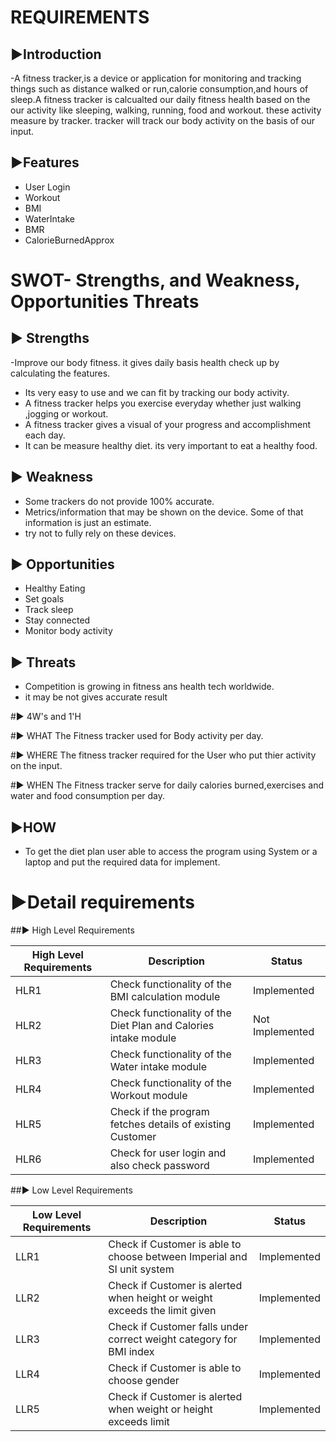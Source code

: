 # REQUIREMENTS

## ▶️Introduction

-A fitness tracker,is a device or application for monitoring and tracking things such as distance walked or run,calorie consumption,and hours of sleep.A fitness tracker is calcualted our daily fitness health based on the our activity like sleeping, walking, running, food and workout. these activity measure by tracker. tracker will track our body activity on the basis of our input.


## ▶️Features
- User Login
- Workout
- BMI
- WaterIntake
- BMR
- CalorieBurnedApprox


# SWOT- Strengths, and Weakness, Opportunities Threats

 ## ▶️  Strengths
-Improve our body fitness. it gives daily basis health check up by calculating the features.
- Its very easy to use and we can fit by tracking our body activity.
- A fitness tracker helps you exercise everyday whether just walking ,jogging or workout.
- A fitness tracker gives a visual of your progress and accomplishment each day.
- It can be measure healthy diet. its very important to eat a healthy food.

## ▶️ Weakness
- Some trackers do not provide 100% accurate.
- Metrics/information that may be shown on the device. Some of that information is just an estimate.
- try not to fully rely on these devices.

## ▶️ Opportunities

- Healthy Eating
- Set goals
- Track sleep
- Stay connected
- Monitor body activity



## ▶️ Threats
- Competition is growing in fitness ans health tech worldwide.
- it may be not gives accurate result




#▶️ 4W's and 1'H


#▶️ WHAT
The Fitness tracker used for Body activity per day.


#▶️ WHERE
The fitness tracker required for the User who put thier activity on the input.

#▶️ WHEN
The Fitness tracker serve for daily calories burned,exercises and water and food consumption per day. 

## ▶️HOW
- To get the diet plan user able to access the program using System or a laptop and put the required data for implement.


# ▶️Detail requirements


##▶️ High Level Requirements

| High Level Requirements |	Description | Status          |
| ------------------------ | ----------- |----------------
| HLR1 |Check functionality of the BMI calculation module | Implemented  |
| HLR2 |Check functionality of the Diet Plan and Calories intake module  | Not Implemented|
| HLR3 |Check functionality of the Water intake module | Implemented|
| HLR4 | Check functionality of the Workout module| Implemented |
| HLR5 |Check if the program fetches details of existing Customer|Implemented |
| HLR6 |Check for user login and also check password|Implemented |


##▶️ Low Level Requirements


| Low Level Requirements |	Description | Status |
| ---------------------- | ------------- |---------------------------------------|
| LLR1 |Check if Customer is able to choose between Imperial and SI unit system  | Implemented |
| LLR2 |Check if Customer is alerted when height or weight exceeds the limit given  | Implemented|
| LLR3 |Check if Customer falls under correct weight category for BMI index   | Implemented|
| LLR4 |Check if Customer is able to choose gender    | Implemented|
| LLR5 | Check if Customer is alerted when weight or height exceeds limit  | Implemented|





